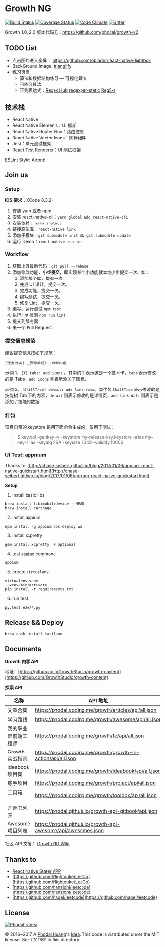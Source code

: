 # Growth NG

[![Build Status](https://travis-ci.org/phodal/growth-ng.svg?branch=master)](https://travis-ci.org/phodal/growth-ng) 
[![Coverage Status](https://coveralls.io/repos/github/phodal/growth-ng/badge.svg?branch=master)](https://coveralls.io/github/phodal/growth-ng?branch=master)
[![Code Climate](https://codeclimate.com/github/phodal/growth-ng/badges/gpa.svg)](https://codeclimate.com/github/phodal/growth-ng)
[![Gitter](https://img.shields.io/gitter/room/phodal/growth-ng.svg)](https://gitter.im/phodal/growth-ng)

Growth 1.0, 2.0 版本代码见：https://github.com/phodal/growth-v2

TODO List
---

 - 点击图片进入全屏： https://github.com/oblador/react-native-lightbox
 - BackGround Image: [trianglify](https://github.com/qrohlf/trianglify)
 - 练习页面
   - 算法和数据结构练习
   — 可视化算法
   - 可练习算法
   - 正则表达式：[Regex Hub](https://github.com/lukehaas/RegexHub) [regexper-static](https://github.com/javallone/regexper-static) [RegExr](https://github.com/gskinner/regexr)

技术栈
---

 - React Native
 - React Native Elements：UI 框架
 - React Native Router Flux：路由控制
 - React Native Vector Icons：图标组件 
 - Jest：单元测试框架
 - React Test Renderer：UI 测试框架

ESLint Style: [Airbnb](https://github.com/airbnb/javascript/tree/master/packages/eslint-config-airbnb) 

Join us
---

### Setup

**iOS 要求**：XCode 8.3.2+

1. 安装 yarn 或者 npm
2. 安装 react-native-cli：``yarn global add react-native-cli``
3. 安装依赖： ``yarn install``
4. 链接原生库：``react-native link``
5. 添加子模块：``git submodule init && git submodule update``
6. 运行 Demo：``react-native run-ios``

### Workflow

1. 获取上游最新代码：``git pull --rebase``
2. 添加修改功能，**小步提交**，即实现某个小功能就本地小步提交一次。如：
    1. 添加某个库，提交一次。
    2. 完成 UI 设计，提交一次。
    3. 完成功能，提交一次。
    4. 编写测试，提交一次。
    5. 修复 Lint，提交一次。
3. 编写、运行测试 ``npm test``
4. 执行 lint 检测 ``npm run lint``
5. 提交到服务器
6. 来一个 Pull Request

### 提交信息规范

建议提交信息按如下规范：

```
[任务分类] 主要修改组件：修改内容
```

示例 1，``[T] tabs: add icons`` 。其中的 ``T`` 表示这是一个技术卡，``tabs`` 表示修改的是 Tabs，``add icons`` 则表示添加了图标。

示例 2，``[SkillTree] detail: add link data``。其中的 ``SkillTree`` 表示修改的是技能树 Tab 下的内容，``detail`` 则表示修改的是详情页，``add link data`` 则表示是添加了技能的数据

### 打包

项目自带的 keystore 是用下面命令生成的，仅用于测试：

> $ keytool -genkey -v -keystore my-release-key.keystore -alias my-key-alias -keyalg RSA -keysize 2048 -validity 10000


### UI Test: appnium

Thanks to: [http://chase-seibert.github.io/blog/2017/01/06/appium-react-native-quickstart.html](http://chase-seibert.github.io/blog/2017/01/06/appium-react-native-quickstart.html)

**Setup**

1. install basic libs

```
brew install libimobiledevice --HEAD
brew install carthage
```

2. install appium

```
npm install -g appium ios-deploy wd
```

3. install xcpretty

```
gem install xcpretty  # optional
```

4. test ``appium`` command

```
appium
```

5. create ``virtualenv``

```
virtualenv venv
. venv/bin/activate
pip install -r requirements.txt
```

6. run test

```
py.test e2e/*.py
```


Release && Deploy
---

```
brew cask install fastlane	
```

Documents
---

**Growth 内容 API**

地址：[https://github.com/GrowthStudio/growth-content](https://github.com/GrowthStudio/growth-content)    


**探索 API**

名称               |   API 地址
------------------|-----------------
文章合集           | https://phodal.coding.me/growth/articles/api/all.json
学习路线           | https://phodal.coding.me/growth/awesome/api/all.json
我的职业是前端工程师 | https://phodal.coding.me/growth/fe/api/all.json
Growth 实战指南    | https://phodal.coding.me/growth/growth-in-action/api/all.json
ideabook项目集     | https://phodal.coding.me/growth/ideabook/api/all.json
练手项目           | https://phodal.coding.me/growth/project/api/all.json
工具箱            | https://phodal.coding.me/growth/toolbox/api/all.json
开源书列表         | https://phodal.github.io/growth-api-gitbook/api.json
Awesome 项目列表   | https://phodal.github.io/growth-api-awesome/api/awesomes.json

社区 API 文档： [Growth NG Wiki](https://github.com/phodal/growth-ng/wiki)

Thanks to
---

 - [React Native Stater APP](https://github.com/mcnamee/react-native-starter-app)
 - [https://github.com/Nightonke/LeeCo](https://github.com/Nightonke/LeeCo)
 - [https://github.com/hanzichi/leetcode](https://github.com/hanzichi/leetcode)
 - [https://github.com/haoel/leetcode](https://github.com/haoel/leetcode)

License
---

[![Phodal's Idea](http://brand.phodal.com/shields/idea-small.svg)](http://ideas.phodal.com/)

© 2016~2017 A [Phodal Huang](https://www.phodal.com)'s [Idea](http://github.com/phodal/ideas).  This code is distributed under the MIT license. See `LICENSE` in this directory.
